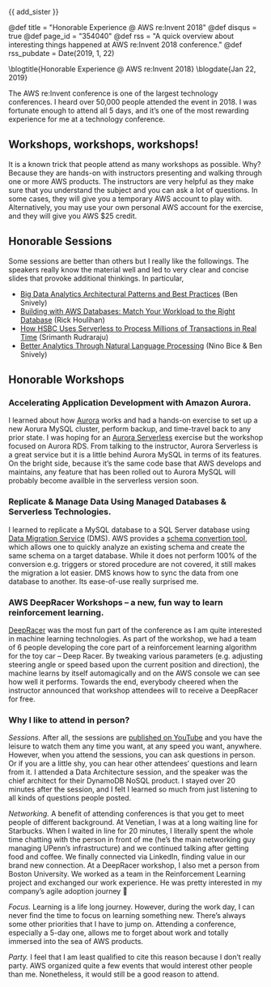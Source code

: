 {{ add_sister }}

@def title = "Honorable Experience @ AWS re:Invent 2018"
@def disqus = true
@def page_id = "354040"
@def rss = "A quick overview about interesting things happened at AWS re:Invent 2018 conference."
@def rss_pubdate = Date(2019, 1, 22)


\blogtitle{Honorable Experience @ AWS re:Invent 2018}
\blogdate{Jan 22, 2019}

The AWS re:Invent conference is one of the largest technology conferences.  I heard over 50,000 people attended the event in 2018.  I was fortunate enough to attend all 5 days, and it’s one of the most rewarding experience for me at a technology conference.

## Workshops, workshops, workshops!
It is a known trick that people attend as many workshops as possible.  Why?  Because they are hands-on with instructors presenting and walking through one or more AWS products.  The instructors are very helpful as they make sure that you understand the subject and you can ask a lot of questions.  In some cases, they will give you a temporary AWS account to play with.  Alternatively, you may use your own personal AWS account for the exercise, and they will give you AWS \$25 credit.

## Honorable Sessions
Some sessions are better than others but I really like the followings.  The speakers really know the material well and led to very clear and concise slides that provoke additional thinkings.  In particular,

* [Big Data Analytics Architectural Patterns and Best Practices](https://www.youtube.com/watch?v=ovPheIbY7U8) (Ben Snively)
* [Building with AWS Databases: Match Your Workload to the Right Database](https://www.youtube.com/watch?v=hwnNbLXN4vA&t=8s) (Rick Houlihan)
* [How HSBC Uses Serverless to Process Millions of Transactions in Real Time](https://www.youtube.com/watch?v=_UiyIJqDXXQ) (Srimanth Rudraraju)
* [Better Analytics Through Natural Language Processing](https://www.youtube.com/watch?v=1khaV-EyPdc) (Nino Bice & Ben Snively)

## Honorable Workshops

### Accelerating Application Development with Amazon Aurora.
I learned about how [Aurora](https://aws.amazon.com/rds/aurora/) works and had a hands-on exercise to set up a new Aorura MySQL cluster, perform backup, and time-travel back to any prior state.  I was hoping for an [Aurora Serverless](https://aws.amazon.com/rds/aurora/serverless/) exercise but the workshop focused on Aurora RDS.  From talking to the instructor, Aurora Serverless is a great service but it is a little behind Aurora MySQL in terms of its features.  On the bright side, because it’s the same code base that AWS develops and maintains, any feature that has been rolled out to Aurora MySQL will probably become availble in the serverless version soon.

### Replicate & Manage Data Using Managed Databases & Serverless Technologies.
I learned to replicate a MySQL database to a SQL Server database using [Data Migration Service](https://aws.amazon.com/dms/) (DMS).  AWS provides a [schema convertion tool](https://aws.amazon.com/dms/schema-conversion-tool/), which allows one to quickly analyze an existing schema and create the same schema on a target database.  While it does not perform 100% of the conversion e.g. triggers or stored procedure are not covered, it still makes the migration a lot easier.  DMS knows how to sync the data from one database to another.  Its ease-of-use really surprised me.

### AWS DeepRacer Workshops – a new, fun way to learn reinforcement learning.
[DeepRacer](https://aws.amazon.com/deepracer/) was the most fun part of the conference as I am quite interested in machine learning technologies.  As part of the workshop, we had a team of 6 people developing the core part of a reinforcement learning algorithm for the toy car – Deep Racer.  By tweaking various parameters (e.g. adjusting steering angle or speed based upon the current position and direction), the machine learns by itself automagically and on the AWS console we can see how well it performs.  Towards the end, everybody cheered when the instructor announced that workshop attendees will to receive a DeepRacer for free.

### Why I like to attend in person?

*Sessions.*  After all, the sessions are [published on YouTube](https://www.youtube.com/user/AmazonWebServices/playlists?shelf_id=33&view=50&sort=dd) and you have the leisure to watch them any time you want, at any speed you want, anywhere.   However, when you attend the sessions, you can ask questions in person.  Or if you are a little shy, you can hear other attendees’ questions and learn from it.  I attended a Data Architecture session, and the speaker was the chief architect for their DynamoDB NoSQL product.  I stayed over 20 minutes after the session, and I felt I learned so much from just listening to all kinds of questions people posted.

*Networking.*  A benefit of attending conferences is that you get to meet people of different background.  At Venetian, I was at a long waiting line for Starbucks. When I waited in line for 20 minutes, I literally spent the whole time chatting with the person in front of me (he’s the main networking guy managing UPenn’s infrastructure) and we continued talking after getting food and coffee.  We finally connected via LinkedIn, finding value in our brand new connection.  At a DeepRacer workshop, I also met a person from Boston University.  We worked as a team in the Reinforcement Learning project and exchanged our work experience.  He was pretty interested in my company’s agile adoption journey 🙂

*Focus.*  Learning is a life long journey.  However, during the work day, I can never find the time to focus on learning something new.  There’s always some other priorities that I have to jump on.  Attending a conference, especially a 5-day one, allows me to forget about work and totally immersed into the sea of AWS products.

*Party.*  I feel that I am least qualified to cite this reason because I don’t really party.  AWS organized quite a few events that would interest other people than me.  Nonetheless, it would still be a good reason to attend.
